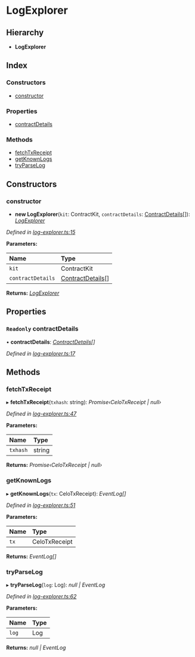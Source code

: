 # LogExplorer

## Hierarchy

* **LogExplorer**

## Index

### Constructors

* [constructor](_log_explorer_.logexplorer.md#constructor)

### Properties

* [contractDetails](_log_explorer_.logexplorer.md#readonly-contractdetails)

### Methods

* [fetchTxReceipt](_log_explorer_.logexplorer.md#fetchtxreceipt)
* [getKnownLogs](_log_explorer_.logexplorer.md#getknownlogs)
* [tryParseLog](_log_explorer_.logexplorer.md#tryparselog)

## Constructors

### constructor

+ **new LogExplorer**\(`kit`: ContractKit, `contractDetails`: [ContractDetails](../interfaces/_base_.contractdetails.md)\[\]\): [_LogExplorer_](_log_explorer_.logexplorer.md)

_Defined in_ [_log-explorer.ts:15_](https://github.com/celo-org/celo-monorepo/blob/master/packages/sdk/explorer/src/log-explorer.ts#L15)

**Parameters:**

| Name | Type |
| :--- | :--- |
| `kit` | ContractKit |
| `contractDetails` | [ContractDetails](../interfaces/_base_.contractdetails.md)\[\] |

**Returns:** [_LogExplorer_](_log_explorer_.logexplorer.md)

## Properties

### `Readonly` contractDetails

• **contractDetails**: [_ContractDetails_](../interfaces/_base_.contractdetails.md)_\[\]_

_Defined in_ [_log-explorer.ts:17_](https://github.com/celo-org/celo-monorepo/blob/master/packages/sdk/explorer/src/log-explorer.ts#L17)

## Methods

### fetchTxReceipt

▸ **fetchTxReceipt**\(`txhash`: string\): _Promise‹CeloTxReceipt \| null›_

_Defined in_ [_log-explorer.ts:47_](https://github.com/celo-org/celo-monorepo/blob/master/packages/sdk/explorer/src/log-explorer.ts#L47)

**Parameters:**

| Name | Type |
| :--- | :--- |
| `txhash` | string |

**Returns:** _Promise‹CeloTxReceipt \| null›_

### getKnownLogs

▸ **getKnownLogs**\(`tx`: CeloTxReceipt\): _EventLog\[\]_

_Defined in_ [_log-explorer.ts:51_](https://github.com/celo-org/celo-monorepo/blob/master/packages/sdk/explorer/src/log-explorer.ts#L51)

**Parameters:**

| Name | Type |
| :--- | :--- |
| `tx` | CeloTxReceipt |

**Returns:** _EventLog\[\]_

### tryParseLog

▸ **tryParseLog**\(`log`: Log\): _null \| EventLog_

_Defined in_ [_log-explorer.ts:62_](https://github.com/celo-org/celo-monorepo/blob/master/packages/sdk/explorer/src/log-explorer.ts#L62)

**Parameters:**

| Name | Type |
| :--- | :--- |
| `log` | Log |

**Returns:** _null \| EventLog_

